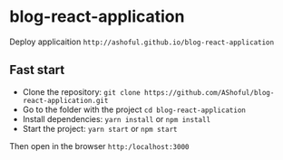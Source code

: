 # blog-react-application

Deploy applicaition `http://ashoful.github.io/blog-react-application`

## Fast start
- Clone the repository: `git clone https://github.com/AShoful/blog-react-application.git`
- Go to the folder with the project `cd blog-react-application`
- Install dependencies: `yarn install` or `npm install`
- Start the project: `yarn start` or `npm start`

Then open in the browser `http:/localhost:3000`